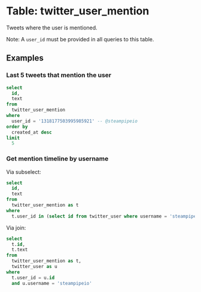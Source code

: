 # Table: twitter_user_mention

Tweets where the user is mentioned.

Note: A `user_id` must be provided in all queries to this table.

## Examples

### Last 5 tweets that mention the user

```sql
select
  id,
  text
from
  twitter_user_mention
where
  user_id = '1318177503995985921' -- @steampipeio
order by
  created_at desc
limit
  5
```

### Get mention timeline by username

Via subselect:
```sql
select
  id,
  text
from
  twitter_user_mention as t
where
  t.user_id in (select id from twitter_user where username = 'steampipeio')
```

Via join:
```sql
select
  t.id,
  t.text
from
  twitter_user_mention as t,
  twitter_user as u
where
  t.user_id = u.id
  and u.username = 'steampipeio'
```
